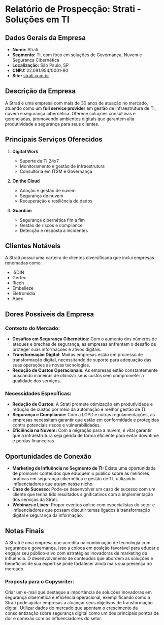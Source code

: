 # Relatório de Prospecção: Strati - Soluções em TI

## Dados Gerais da Empresa
- **Nome:** Strati
- **Segmento:** TI, com foco em soluções de Governança, Nuvem e Segurança Cibernética
- **Localização:** São Paulo, SP
- **CNPJ:** 22.091.954/0001-90
- **Site:** [strati.com.br](https://strati.com.br)

## Descrição da Empresa
A Strati é uma empresa com mais de 30 anos de atuação no mercado, atuando como um **full service provider** em gestão de infraestrutura de TI, nuvem e segurança cibernética. Oferece soluções consultivas e gerenciadas, promovendo ambientes digitais que garantem alta produtividade e segurança para seus clientes.

## Principais Serviços Oferecidos
1. **Digital Work**
   - Suporte de TI 24x7
   - Monitoramento e gestão de infraestrutura
   - Consultoria em ITSM e Governança

2. **On the Cloud**
   - Adoção e gestão de nuvem
   - Segurança de nuvem
   - Recuperação e resiliência de dados

3. **Guardian**
   - Segurança cibernética fim a fim
   - Gestão de riscos e compliance
   - Detecção e resposta a incidentes 

## Clientes Notáveis
A Strati possui uma carteira de clientes diversificada que inclui empresas renomadas como:
- ISDIN
- Gertec
- Ricoh
- Embelleze
- Eletromidia
- Apex

## Dores Possíveis da Empresa
### Contexto do Mercado:
- **Desafios em Segurança Cibernética:** Com o aumento dos números de ataques e brechas de segurança, as empresas enfrentam o desafio de proteger suas informações e ativos digitais.
- **Transformação Digital:** Muitas empresas estão em processo de transformação digital, necessitando de suporte para adequação das suas operações às novas tecnologias.
- **Redução de Custos Operacionais:** As empresas estão constantemente buscando maneiras de otimizar seus custos sem comprometer a qualidade dos serviços.

### Necessidades Específicas:
- **Redução de Custos:** A Strati promete otimização em produtividade e redução de custos por meio da automação e melhor gestão de TI.
- **Segurança e Compliance:** Com a LGPD e outras regulamentações, as empresas necessitam garantir que estão em conformidade e protegidas contra potenciais riscos e vulnerabilidades.
- **Eficiência na Nuvem:** Com a migração para a nuvem, é vital garantir que a infraestrutura seja gerida de forma eficiente para evitar downtime e perdas financeiras.

## Oportunidades de Conexão
- **Marketing de Influência no Segmento de TI:** Existe uma oportunidade de promover conteúdos que eduquem o público sobre as melhores práticas em segurança cibernética e gestão de TI, utilizando influenciadores que atuam nesse nicho.
- **Caso de Sucesso:** Pode-se desenvolver um caso de sucesso com um cliente que tenha tido resultados significativos com a implementação dos serviços da Strati.
- **Webinars e Lives:** Propor eventos online com especialistas do setor e influenciadores que possam discutir temas ligados à transformação digital e segurança da informação.

## Notas Finais
A Strati é uma empresa que acredita na combinação de tecnologia com segurança e governança. Isso a coloca em posição favorável para educar e engajar seu público-alvo com estratégias inovadoras de marketing de influência. O desenvolvimento de conteúdos que abordem as soluções e benefícios de sua expertise pode fortalecer ainda mais sua presença no mercado. 

### Proposta para o Copywriter:
Criar um e-mail que destaque a importância de soluções inovadoras em segurança cibernética e eficiência operacional, exemplificando como a Strati pode ajudar empresas a alcançar seus objetivos de transformação digital. Utilizar dados do mercado que apontam o crescimento da conscientização sobre segurança digital como um dos principais pontos de dor e conexão com os influenciadores do setor.